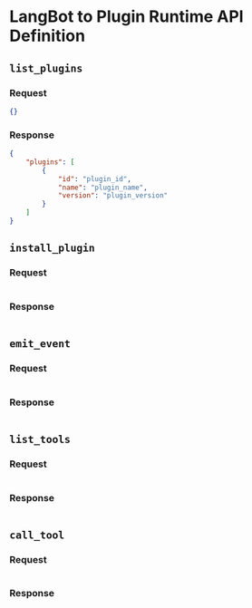 # LangBot to Plugin Runtime API Definition

## `list_plugins`

### Request

```json
{}
```

### Response

```json
{
    "plugins": [
        {
            "id": "plugin_id",
            "name": "plugin_name",
            "version": "plugin_version"
        }
    ]
}
```

## `install_plugin`

### Request

```json
```

### Response

```json
```

## `emit_event`

### Request

```json
```

### Response

```json
```

## `list_tools`

### Request

```json
```

### Response

```json
```

## `call_tool`

### Request

```json
```

### Response

```json
```